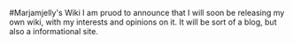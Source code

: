 #Marjamjelly's Wiki
I am pruod to announce that I will soon be releasing my own wiki, with my interests and opinions on it. It will be sort of a blog, but also a informational site.
